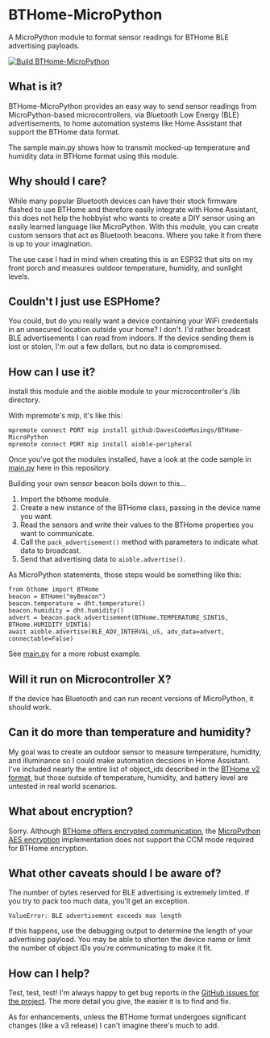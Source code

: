 # BTHome-MicroPython
A MicroPython module to format sensor readings for BTHome BLE advertising payloads.

[![Build BTHome-MicroPython](https://github.com/DavesCodeMusings/BTHome-MicroPython/actions/workflows/build.yml/badge.svg?branch=main)](https://github.com/DavesCodeMusings/BTHome-MicroPython/actions/workflows/build.yml)

## What is it?
BTHome-MicroPython provides an easy way to send sensor readings from MicroPython-based microcontrollers, via Bluetooth Low Energy (BLE) advertisements, to home automation systems like Home Assistant that support the BTHome data format.

The sample main.py shows how to transmit mocked-up temperature and humidity data in BTHome format using this module.

## Why should I care?
While many popular Bluetooth devices can have their stock firmware flashed to use BTHome and therefore easily integrate with Home Assistant, this does not help the hobbyist who wants to create a DIY sensor using an easily learned language like MicroPython. With this module, you can create custom sensors that act as Bluetooth beacons. Where you take it from there is up to your imagination.

The use case I had in mind when creating this is an ESP32 that sits on my front porch and measures outdoor temperature, humidity, and sunlight levels. 

## Couldn't I just use ESPHome?
You could, but do you really want a device containing your WiFi credentials in an unsecured location outside your home? I don't. I'd rather broadcast BLE advertisements I can read from indoors. If the device sending them is lost or stolen, I'm out a few dollars, but no data is compromised.

## How can I use it?
Install this module and the aioble module to your microcontroller's /lib directory.

With mpremote's mip, it's like this:

```
mpremote connect PORT mip install github:DavesCodeMusings/BTHome-MicroPython
mpremote connect PORT mip install aioble-peripheral
```

Once you've got the modules installed, have a look at the code sample in [main.py](main.py) here in this repository.

Building your own sensor beacon boils down to this...
1. Import the bthome module.
2. Create a new instance of the BTHome class, passing in the device name you want.
3. Read the sensors and write their values to the BTHome properties you want to communicate.
4. Call the `pack_advertisement()` method with parameters to indicate what data to broadcast.
5. Send that advertising data to `aioble.advertise()`.

As MicroPython statements, those steps would be something like this:

```
from bthome import BTHome
beacon = BTHome("myBeacon")
beacon.temperature = dht.temperature()
beacon.humidity = dht.humidity()
advert = beacon.pack_advertisement(BTHome.TEMPERATURE_SINT16, BTHome.HUMIDITY_UINT16)
await aioble.advertise(BLE_ADV_INTERVAL_uS, adv_data=advert, connectable=False)
```

See [main.py](main.py) for a more robust example.

## Will it run on Microcontroller X?
If the device has Bluetooth and can run recent versions of MicroPython, it should work.

## Can it do more than temperature and humidity?
My goal was to create an outdoor sensor to measure temperature, humidity, and illuminance so I could make automation decsions in Home Assistant. I've included nearly the entire list of object_ids described in the [BTHome v2 format](https://bthome.io/format), but those outside of temperature, humidity, and battery level are untested in real world scenarios.

## What about encryption?
Sorry. Although [BTHome offers encrypted communication](https://bthome.io/encryption/), the [MicroPython AES encryption](https://docs.micropython.org/en/latest/library/cryptolib.html) implementation does not support the CCM mode required for BTHome encryption.

## What other caveats should I be aware of?
The number of bytes reserved for BLE advertising is extremely limited. If you try to pack too much data, you'll get an exception.

```
ValueError: BLE advertisement exceeds max length
```

If this happens, use the debugging output to determine the length of your advertising payload. You may be able to shorten the device name or limit the number of object IDs you're communicating to make it fit. 

## How can I help?
Test, test, test! I'm always happy to get bug reports in the [GitHub issues for the project](https://github.com/DavesCodeMusings/BTHome-MicroPython/issues). The more detail you give, the easier it is to find and fix.

As for enhancements, unless the BTHome format undergoes significant changes (like a v3 release) I can't imagine there's much to add.
